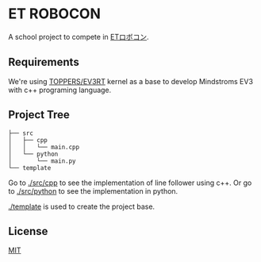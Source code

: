 # ET ROBOCON
A school project to compete in [ETロボコン](https://www.etrobo.jp/).

## Requirements
We're using [TOPPERS/EV3RT](https://dev.toppers.jp/trac_user/ev3pf/wiki/WhatsEV3RT) kernel as a base to develop Mindstroms EV3 with c++ programing language.

## Project Tree
```
├── src
│   ├── cpp
│   │   └── main.cpp
│   └── python
│       └── main.py
└── template
```
Go to [./src/cpp](./src/cpp/) to see the implementation of line follower using c++. Or go to [./src/python](./src/python/) to see the implementation in python.

[./template](./template/) is used to create the project base.

## License
[MIT](./LICENSE)